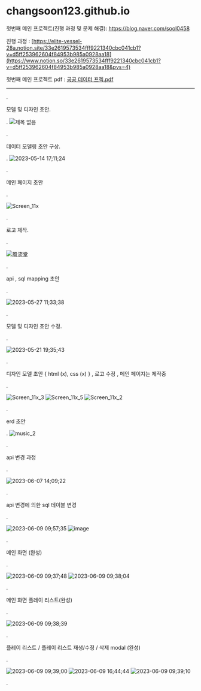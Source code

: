 # changsoon123.github.io


첫번째 메인 프로젝트(진행 과정 및 문제 해결): https://blog.naver.com/sool0458 


진행 과정 : [https://elite-vessel-28a.notion.site/33e2619573534fff9221340cbc041cb1?v=d5ff253962604f84953b985a0928aa18](https://www.notion.so/33e2619573534fff9221340cbc041cb1?v=d5ff253962604f84953b985a0928aa18&pvs=4)


첫번째 메인 프로젝트 pdf : [공공 데이터 프젝.pdf](https://github.com/changsoon123/first_main_project/files/11718284/default.pdf)



----------------------------------------------------------------------------------------------------------------------------------

.

모델 및 디자인 초안.

.
![제목 없음](https://github.com/changsoon123/changsoon123.github.io/assets/125543793/88ed1032-7e3e-45c1-94a5-1e4c51dc0ed1)


.

데이터 모델링 초안 구상. 

.
![2023-05-14 17;11;24](https://github.com/changsoon123/changsoon123.github.io/assets/125543793/11e05f14-334e-407d-9483-344717fd3cf9)

.

메인 페이지 초안

.

![Screen_11x](https://github.com/changsoon123/changsoon123.github.io/assets/125543793/41688505-51aa-41ac-ad0f-59af0f23c013)

.

로고 제작.

.

![風流堂](https://github.com/changsoon123/changsoon123.github.io/assets/125543793/cee3e275-86ec-4d22-95b0-bbb960b669da)

.

api , sql mapping 초안

.

![2023-05-27 11;33;38](https://github.com/changsoon123/changsoon123.github.io/assets/125543793/c058e7b2-3df1-45d5-bd9b-3710463d5f58)

.

모델 및 디자인 초안 수정.

.

![2023-05-21 19;35;43](https://github.com/changsoon123/changsoon123.github.io/assets/125543793/833ced8b-f7c1-47d9-9ad5-f0fae9a7aea8)

.

디자인 모델 초안 { html (x), css (x) } , 로고 수정 , 메인 페이지는 제작중

.

![Screen_11x_3](https://github.com/changsoon123/changsoon123.github.io/assets/125543793/8f66df63-a305-4fae-b06c-c8537b8cb6fd)
![Screen_11x_5](https://github.com/changsoon123/changsoon123.github.io/assets/125543793/a947ceba-74ee-446b-873d-2b166405cee1)
![Screen_11x_2](https://github.com/changsoon123/changsoon123.github.io/assets/125543793/e5876aec-9996-412a-ab57-b6d7a30c8411)

.

 erd 초안

.
![music_2](https://github.com/changsoon123/changsoon123.github.io/assets/125543793/b8632761-6029-42fb-9991-061fdb00963b)

.

api 변경 과정

.

![2023-06-07 14;09;22](https://github.com/changsoon123/changsoon123.github.io/assets/125543793/928a241a-f057-4f22-90e8-e133d5d8d4de)

.

api 변경에 의한 sql 테이블 변경

.

![2023-06-09 09;57;35](https://github.com/changsoon123/changsoon123.github.io/assets/125543793/4f29df00-01fe-478a-8df2-3da927497ef0)
![image](https://github.com/changsoon123/changsoon123.github.io/assets/125543793/e5959352-5867-4fbd-997b-a266c932351d)

.

메인 화면 (완성)

.

![2023-06-09 09;37;48](https://github.com/changsoon123/changsoon123.github.io/assets/125543793/5bffbc6b-12ec-4816-8024-c2b9c9b9bfd0)
![2023-06-09 09;38;04](https://github.com/changsoon123/changsoon123.github.io/assets/125543793/de9d464b-4acc-4529-9359-78448d8bc918)

.

메인 화면 플레이 리스트(완성)

.

![2023-06-09 09;38;39](https://github.com/changsoon123/changsoon123.github.io/assets/125543793/71da004e-30b6-4bc6-a052-4968e0e19ecd)

.

플레이 리스트 / 플레이 리스트 재생/수정 / 삭제 modal (완성)

.

![2023-06-09 09;39;00](https://github.com/changsoon123/changsoon123.github.io/assets/125543793/6f4b2774-36b8-49ca-b4db-f5e0ff201907)
![2023-06-09 16;44;44](https://github.com/changsoon123/changsoon123.github.io/assets/125543793/ffe07b4f-90eb-4ecc-af41-62dababb4698)
![2023-06-09 09;39;10](https://github.com/changsoon123/changsoon123.github.io/assets/125543793/e4c163c4-689c-455d-9482-0cbec3989975)

.






